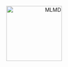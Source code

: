 <p align="right">
  <img src="https://github.com/Jiaxuan-Ma/MLMDMarket/blob/main/MLMDicon.gif?raw=true" width="150px"  alt="MLMD"/>
</div>
</p>
